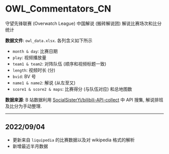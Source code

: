 # OWL_Commentators_CN
守望先锋联赛 (Overwatch League) 中国解说 (搬砖解说团) 解说比赛场次和比分统计

**数据文件**: `owl_data.xlsx`. 各列含义如下所示
- `month & day`: 比赛日期
- `play`: 视频播放量
- `team1 & team2`: 对阵队伍 (顺序和视频标题一致)
- `length`: 视频时长 (分)
- `bvid`: BV 号
- `name1 & name2`: 解说 (从左至又)
- `score1 & score2 & maps`: 比赛得分 (与队伍对应) 和总地图数

**数据来源**: B 站数据利用 [SocialSisterYi/bilibili-API-collect](https://github.com/SocialSisterYi/bilibili-API-collect) 中 API 搜集, 解说排班及比分为手动整理.

---
## 2022/09/04

- 更新来自 `liquipedia` 的比赛数据以及对 wikipedia 格式的解析
- 新增最近半月数据



